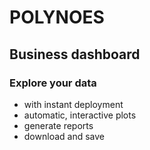 # POLYNOES
## Business dashboard

### Explore your data
* with instant deployment
* automatic, interactive plots
* generate reports
* download and save

